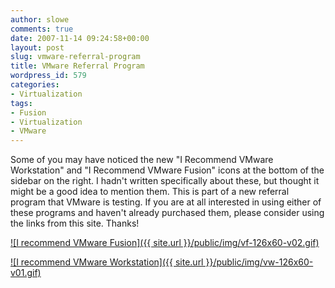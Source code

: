 ```yaml
---
author: slowe
comments: true
date: 2007-11-14 09:24:58+00:00
layout: post
slug: vmware-referral-program
title: VMware Referral Program
wordpress_id: 579
categories:
- Virtualization
tags:
- Fusion
- Virtualization
- VMware
---
```


Some of you may have noticed the new "I Recommend VMware Workstation" and "I Recommend VMware Fusion" icons at the bottom of the sidebar on the right. I hadn't written specifically about these, but thought it might be a good idea to mention them. This is part of a new referral program that VMware is testing. If you are at all interested in using either of these programs and haven't already purchased them, please consider using the links from this site. Thanks!

[![I recommend VMware Fusion]({{ site.url }}/public/img/vf-126x60-v02.gif)](http://www.vmware.com/vmwarestore/fusion-recommended.html?src=refpropil&pt=0002)

[![I recommend VMware Workstation]({{ site.url }}/public/img/vw-126x60-v01.gif)](http://www.vmware.com/vmwarestore/workstation-recommended.html?src=refpropil&pt=1002)
